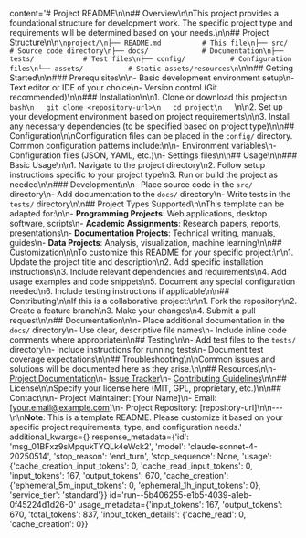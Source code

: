 content='# Project README\n\n## Overview\n\nThis project provides a foundational structure for development work. The specific project type and requirements will be determined based on your needs.\n\n## Project Structure\n\n```\nproject/\n├── README.md          # This file\n├── src/              # Source code directory\n├── docs/             # Documentation\n├── tests/            # Test files\n├── config/           # Configuration files\n└── assets/           # Static assets/resources\n```\n\n## Getting Started\n\n### Prerequisites\n\n- Basic development environment setup\n- Text editor or IDE of your choice\n- Version control (Git recommended)\n\n### Installation\n\n1. Clone or download this project:\n   ```bash\n   git clone <repository-url>\n   cd project\n   ```\n\n2. Set up your development environment based on project requirements\n\n3. Install any necessary dependencies (to be specified based on project type)\n\n## Configuration\n\nConfiguration files can be placed in the `config/` directory. Common configuration patterns include:\n\n- Environment variables\n- Configuration files (JSON, YAML, etc.)\n- Settings files\n\n## Usage\n\n### Basic Usage\n\n1. Navigate to the project directory\n2. Follow setup instructions specific to your project type\n3. Run or build the project as needed\n\n### Development\n\n- Place source code in the `src/` directory\n- Add documentation to the `docs/` directory\n- Write tests in the `tests/` directory\n\n## Project Types Supported\n\nThis template can be adapted for:\n\n- **Programming Projects**: Web applications, desktop software, scripts\n- **Academic Assignments**: Research papers, reports, presentations\n- **Documentation Projects**: Technical writing, manuals, guides\n- **Data Projects**: Analysis, visualization, machine learning\n\n## Customization\n\nTo customize this README for your specific project:\n\n1. Update the project title and description\n2. Add specific installation instructions\n3. Include relevant dependencies and requirements\n4. Add usage examples and code snippets\n5. Document any special configuration needed\n6. Include testing instructions if applicable\n\n## Contributing\n\nIf this is a collaborative project:\n\n1. Fork the repository\n2. Create a feature branch\n3. Make your changes\n4. Submit a pull request\n\n## Documentation\n\n- Place additional documentation in the `docs/` directory\n- Use clear, descriptive file names\n- Include inline code comments where appropriate\n\n## Testing\n\n- Add test files to the `tests/` directory\n- Include instructions for running tests\n- Document test coverage expectations\n\n## Troubleshooting\n\nCommon issues and solutions will be documented here as they arise.\n\n## Resources\n\n- [Project Documentation](docs/)\n- [Issue Tracker](issues/)\n- [Contributing Guidelines](CONTRIBUTING.md)\n\n## License\n\nSpecify your license here (MIT, GPL, proprietary, etc.)\n\n## Contact\n\n- Project Maintainer: [Your Name]\n- Email: [your.email@example.com]\n- Project Repository: [repository-url]\n\n---\n\n**Note**: This is a template README. Please customize it based on your specific project requirements, type, and configuration needs.' additional_kwargs={} response_metadata={'id': 'msg_01BFxz9sMpqukTYQLk4eWck2', 'model': 'claude-sonnet-4-20250514', 'stop_reason': 'end_turn', 'stop_sequence': None, 'usage': {'cache_creation_input_tokens': 0, 'cache_read_input_tokens': 0, 'input_tokens': 167, 'output_tokens': 670, 'cache_creation': {'ephemeral_5m_input_tokens': 0, 'ephemeral_1h_input_tokens': 0}, 'service_tier': 'standard'}} id='run--5b406255-e1b5-4039-a1eb-0f45224d1d26-0' usage_metadata={'input_tokens': 167, 'output_tokens': 670, 'total_tokens': 837, 'input_token_details': {'cache_read': 0, 'cache_creation': 0}}